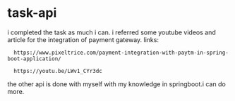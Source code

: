 # task-api
i completed the task as much i can.
i referred some youtube videos and article for the integration of payment gateway.
links:
  
      https://www.pixeltrice.com/payment-integration-with-paytm-in-spring-boot-application/

      https://youtu.be/LWv1_CYr3dc
the other api is done with myself with my  knowledge in springboot.i can do  more.

